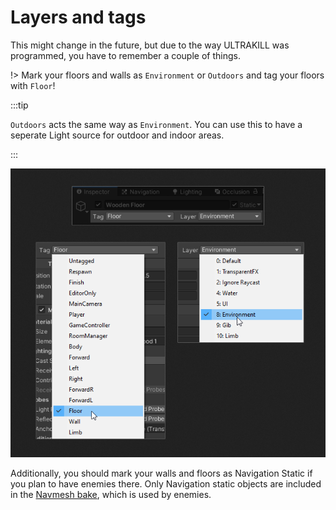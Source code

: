 # Layers and tags

This might change in the future, but due to the way ULTRAKILL was programmed, you have to remember a couple of things.

!> Mark your floors and walls as `Environment` or `Outdoors` and tag your floors with `Floor`!

:::tip

`Outdoors` acts the same way as `Environment`. You can use this to have a seperate
Light source
for outdoor and indoor areas.

:::

![setting the layer and the tag](../_images/setting-layer-and-tag.png)

Additionally, you should mark your walls and floors as Navigation Static if you plan to have enemies there. Only Navigation static objects are included in the [Navmesh bake](navmesh), which is used by enemies.
